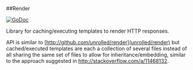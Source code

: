 ##Render  

[![GoDoc](http://godoc.org/github.com/evergreen-ci/render?status.svg)](http://godoc.org/github.com/evergreen-ci/render)

Library for caching/executing templates to render HTTP responses.

API is similar to [http://github.com/unrolled/render](unrolled/render) but cached/executed templates are each a collection of several files instead of all sharing the same set of files to allow for inheritance/embedding, similar to the approach suggested in http://stackoverflow.com/a/11468132.
